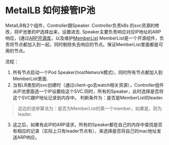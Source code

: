 # MetalLB 如何接管IP池
MetalLB有2个组件，Controller跟Speaker.
Controller负责k8s 的svc资源的修改，将IP池里的IP选择出来，设置进去.
Speaker主要负责响应对应IP地址的ARP响应，(通过[ARP开源库](https://github.com/mdlayher/arp)，以及维护[MemberList](https://github.com/hashicorp/memberlist)
MemberList是一个开源组件，负责将节点都加入到一起，同时剔除失去响应的节点。保证MemberList里面都是可用的节点。

流程：
1. 所有节点启动一个Pod Speaker(hostNetwork模式)，同时所有节点都加入到MemberList里面.
2. 当有LB类型的svc创建时（通过client-go去watch相关资源），Controller组件从IP池里面选一个IP设置给这个SVC.同时，所有的Speaker，此时选择是否将这个SVC跟IP地址记录到内存中。
判断条件为：是否是MemberList的leader.
> 这边的选举算法为：是否为MemberList的第一个member，如果是，则为leader.
3. 这之后，如果有此IP的ARP请求，所有的Speaker都在自己的内存中查找是否有相应的记录（实际上只有leader节点有），来选择是否将自己的mac地址发送ARP响应。
